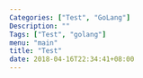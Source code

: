 ```yaml
---
Categories: ["Test", "GoLang"]
Description: ""
Tags: ["Test", "golang"]
menu: "main"
title: "Test"
date: 2018-04-16T22:34:41+08:00
---
```


